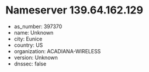 # Nameserver 139.64.162.129

* as_number: 397370
* name: Unknown
* city: Eunice
* country: US
* organization: ACADIANA-WIRELESS
* version: Unknown
* dnssec: false
